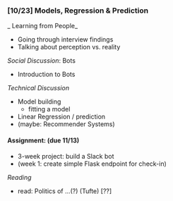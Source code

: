 ### [10/23] Models, Regression & Prediction  

_ Learning from People_ 
- Going through interview findings
- Talking about perception vs. reality

_Social Discussion_: Bots
- Introduction to Bots

_Technical Discussion_
- Model building
  - fitting a model
- Linear Regression / prediction
- (maybe: Recommender Systems)

#### Assignment: (due 11/13)
- 3-week project: build a Slack bot 
- (week 1: create simple Flask endpoint for check-in)

_Reading_
- read: Politics of …(?) (Tufte) [??]
